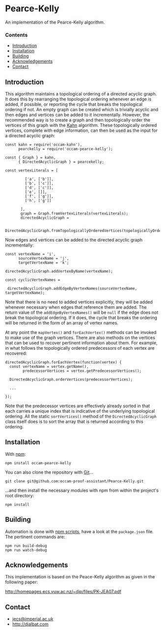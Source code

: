 # Pearce-Kelly

An implementation of the Pearce-Kelly algorithm.

### Contents

- [Introduction](#introduction)
- [Installation](#installation)
- [Building](#building)
- [Acknowledgements](#acknowledgements)
- [Contact](#contact)

## Introduction

This algorithm maintains a topological ordering of a directed acyclic graph. It does this by rearranging the topological ordering whenever an edge is added, if possible, or reporting the cycle that breaks the topological ordering if not. An empty graph can be created which is trivially acyclic and then edges and vertices can be added to it incrementally. However, the recommended way is to create a graph and then topologically order the vertices of this graph with the [Kahn](https://github.com/occam-proof-assistant/Kahn) algorithm. These topologically ordered vertices, complete with edge information, can then be used as the input for a directed acyclic graph:
    
    const kahn = require('occam-kahn'),
          pearckelly = require('occam-pearce-kelly');

    const { Graph } = kahn,
          { DirectedAcyclicGraph } = pearcekelly;

    const vertexLiterals = [
                               
             ['a', ['b']],
             ['b', ['c']],
             ['d', ['c']],
             ['e', []],
             ['f', ['g']],
             ['h', ['g']]
             
           ],
           graph = Graph.fromVertexLiterals(vertexLiterals);
           directedAcyclicGraph = 
           
             DirectedAcyclicGraph.fromTopologicallyOrderedVertices(topologicallyOrderedVertices);
            
Now edges and vertices can be added to the directed acyclic graph incrementally:

    const vertexName = 'i',
          sourceVertexName = 'j',
          targetVertexName = 'k';
            
    directedAcyclicGraph.addVertexByName(vertexName);
    
    const cyclicVertexNames = 
    
     directedAcyclicGraph.addEdgeByVertexNames(sourceVertexName, targetVertexName);
        
Note that there is no need to added vertices explicitly, they will be added whenever necessary when edges that reference them are added. The return value of the `addEdgeByVertexNames()` will be `null` if the edge does not break the topological ordering. If it does, the cycle that breaks the ordering will be returned in the form of an array of vertex names. 

At any point the `mapVertex()` and `forEachVertex()` methods can be invoked to make use of the graph vertices. There are also methods on the vertices that can be used to recover pertinent information about them. For example, in what follows the topologically ordered predecessors of each vertex are recovered:

    directedAcyclicGraph.forEachVertex(function(vertex) {
      const vertexName = vertex.getName(),
            predecessorVertices = vertex.getPredecessorVertices();
    
      DirectedAcyclicGraph.orderVertices(predecessorVertices);
      
      ...
    
    });
    
Note that the predecessor vertices are effectively already sorted in that each carries a unique index that is indicative of the underlying topological ordering. All the static `sortVertices()` method of the `DirectedAcyclicGraph` class itself does is to sort the array that is returned according to this ordering.  

## Installation

With [npm](https://www.npmjs.com/):

    npm install occam-pearce-kelly

You can also clone the repository with [Git](https://git-scm.com/)...

    git clone git@github.com:occam-proof-assistant/Pearce-Kelly.git

...and then install the necessary modules with npm from within the project's root directory:

    npm install

## Building

Automation is done with [npm scripts](https://docs.npmjs.com/misc/scripts), have a look at the `package.json` file. The pertinent commands are:

    npm run build-debug
    npm run watch-debug

## Acknowledgements

This implementation is based on the Peace-Kelly algorithm as given in the following paper:

http://homepages.ecs.vuw.ac.nz/~djp/files/PK-JEA07.pdf

## Contact

* jecs@imperial.ac.uk
* http://djalbat.com
